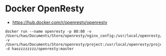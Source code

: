 # Docker OpenResty

- https://hub.docker.com/r/openresty/openresty

```
docker run --name openresty -p 80:80 -v /Users/hao/Documents/Store/openresty/nginx_config:/usr/local/openresty/nginx/conf/conf.d -v /Users/hao/Documents/Store/openresty/project:/usr/local/openresty/project -d haozzzzzzzz/openresty:master
```

